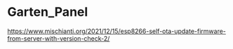 # Garten_Panel

https://www.mischianti.org/2021/12/15/esp8266-self-ota-update-firmware-from-server-with-version-check-2/
